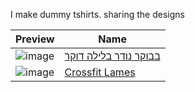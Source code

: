 I make dummy tshirts. sharing the designs


| Preview | Name |
| --- | --- |
| ![image](https://github.com/user-attachments/assets/5152be13-2a37-4149-ad5c-45ef3cb7cfd0) | [בבוקר נודר בלילה דוקר](https://github.com/jossef/tshirts/tree/master/morning-noder-night-docker) |
| ![image](https://github.com/user-attachments/assets/3b5a0d56-6e9f-4c9e-84a2-26dde384d9b4) | [Crossfit Lames](https://github.com/jossef/tshirts/tree/master/crossfit-lames) |


